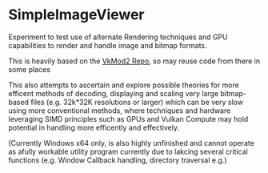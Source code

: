 # SimpleImageViewer

Experiment to test use of alternate Rendering techniques and GPU capabilities to render and handle image and bitmap formats.

This is heavily based on the [VkMod2 Repo](https://github.com/thr3343/VkMod2), so may reuse code from there in some places

This also attempts to ascertain and explore possible theories for more efficent methods of decoding, displaying and scaling very large bitmap-based files (e.g. 32k*32K resolutions or larger) which can be very slow using more conventional methods, where techniques and hardware leveraging SIMD principles such as GPUs and Vulkan Compute may hold potential in handling more efficently and effectively.

(Currently Windows x64 only, is also highly unfinished and cannot operate as afully workable utility program currently due to lakcing several critical functions (e.g. Window Callback handling, directory traversal e.g.)
